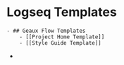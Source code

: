 # Logseq Templates
	- ## Geaux Flow Templates
		- [[Project Home Template]]
		- [[Style Guide Template]]
-